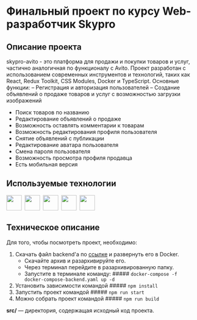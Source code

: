 # Финальный проект по курсу Web-разработчик Skypro

## Описание проекта
skypro-avito - это платформа для продажи и покупки товаров и услуг, частично аналогичная по функционалу с Avito. Проект разработан с использованием современных инструментов и технологий, таких как React, Redux Toolkit, CSS Modules, Docker и TypeScript.
Основные функции:
– Регистрация и авторизация пользователей
– Создание объявлений о продаже товаров и услуг с возможностью загрузки изображений
- Поиск товаров по названию
- Редактирование объявлений о продаже
- Возможность оставлять комментарии к товарам
- Возможность редактирования профиля пользователя
- Снятие объявлений с публикации
- Редактирование аватара пользователя
- Смена пароля пользователя
- Возможность просмотра профиля продавца
- Есть мобильная версия
  
## Используемые технологии
<div>
  <img src="https://cdn.jsdelivr.net/gh/devicons/devicon/icons/css3/css3-original.svg" width="40" height="40"/>&nbsp;
  <img src="https://cdn.jsdelivr.net/gh/devicons/devicon/icons/react/react-original-wordmark.svg" width="40" height="40"/>&nbsp;   
  <img src="https://cdn.jsdelivr.net/gh/devicons/devicon/icons/typescript/typescript-original.svg" width="40" height="40"/>&nbsp;  
  <img src="https://cdn.jsdelivr.net/gh/devicons/devicon/icons/redux/redux-original.svg" width="40" height="40"/>&nbsp;     
  <img src="https://cdn.jsdelivr.net/gh/devicons/devicon/icons/docker/docker-plain-wordmark.svg" width="40" height="40"/>&nbsp;  
</div>

## Техническое описание
Для того, чтобы посмотреть проект, необходимо:  
1. Скачать файл backend'a по [ссылке](https://drive.google.com/file/d/1pFE-NRANTsWmQwTyURjHXuECMmoKCFjO/view) и развернуть его в Docker.
   - Скачайте архив и разархивируйте его.
   - Через терминал перейдите в разархивированную папку.
   - Запустите в терминале команду: ##### `docker-compose -f docker-compose-backend.yaml up -d`
3. Установить зависимости командой ##### `npm install`
4. Запустить проект командой ##### `npm run start`
5. Можно собрать проект командой ##### `npm run build`

__src/__ — директория, содержащая исходный код проекта.
